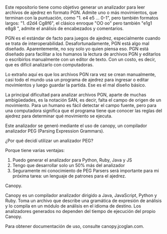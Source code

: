Este repositorio tiene como objetivo generar un analizador para leer archivos de ajedrez en formato PGN.
Admite uno o más movimientos, que terminan con la puntuación, como "1. e4 e5 ... 0-1", pero también formatos largos: "1. d2d4 Cg8f6", el clásico enroque "OO oo" pero también "e1g1 e8g8 ", admite el análisis de encabezados y comentarios.

PGN es el estándar de facto para juegos de ajedrez, especialmente cuando se trata de interoperabilidad. Desafortunadamente, PGN está algo mal diseñado. Aparentemente, no soy solo yo quien piensa eso. PGN está diseñado para facilitar a los humanos la lectura de archivos PGN y editarlos o escribirlos manualmente con un editor de texto. Con un costo, es decir, que es difícil analizarlo con computadoras.

Lo extraño aquí es que los archivos PGN rara vez se crean manualmente, casi todo el mundo usa un programa de ajedrez para ingresar o editar movimientos y luego guardar la partida. Ese es el mal diseño básico.

La principal dificultad para analizar archivos PGN, aparte de muchas ambigüedades, es la notación SAN, es decir, falta el campo de origen de un movimiento. Para un humano es fácil detectar el campo fuente, pero para una computadora significa que el programa tiene que conocer las reglas del ajedrez para determinar qué movimiento se ejecuta.

Este analizador se generó mediante el uso de canopy, un compilador analizador PEG (Parsing Expression Grammars).

¿Por qué decidí utilizar un analizador PEG?

Porque tiene varias ventajas:
1. Puedo generar el analizador para Python, Ruby, Java y JS
2. Tengo que desarrollar solo un 50% más del analizador
3. Seguramente mi conocimiento de PEG Parsers será importante para mi próxima tarea: un lenguaje de patrones para el ajedrez.

Canopy.

Canopy es un compilador analizador dirigido a Java, JavaScript, Python y Ruby. Toma un archivo que describe una gramática de expresión de análisis y lo compila en un módulo de análisis en el idioma de destino. Los analizadores generados no dependen del tiempo de ejecución del propio Canopy.

Para obtener documentación de uso, consulte canopy.jcoglan.com.
